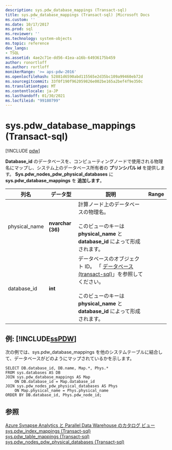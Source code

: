 ```yaml
---
description: sys.pdw_database_mappings (Transact-sql)
title: sys.pdw_database_mappings (Transact-sql) |Microsoft Docs
ms.custom: ''
ms.date: 10/17/2017
ms.prod: sql
ms.reviewer: ''
ms.technology: system-objects
ms.topic: reference
dev_langs:
- TSQL
ms.assetid: 4ae2c71e-dd56-41ea-a16b-64936175b459
author: ronortloff
ms.author: rortloff
monikerRange: '>= aps-pdw-2016'
ms.openlocfilehash: 52881d6590abd115565e2d35bc109a99460eb72d
ms.sourcegitcommit: 33f0f190f962059826e002be165a2bef4f9e350c
ms.translationtype: MT
ms.contentlocale: ja-JP
ms.lasthandoff: 01/30/2021
ms.locfileid: "99180799"
---
```

# <a name="syspdw_database_mappings-transact-sql"></a>sys.pdw_database_mappings (Transact-sql)
[!INCLUDE [pdw](../../includes/applies-to-version/pdw.md)]

  **Database_id** のデータベースを、コンピューティングノードで使用される物理名にマップし、システム上のデータベース所有者の **プリンシパル id** を提供します。 **Sys.pdw_nodes_pdw_physical_databases** に **sys.pdw_database_mappings** を **追加します**。  
  
|列名|データ型|説明|Range|  
|-----------------|---------------|-----------------|-----------|  
|physical_name|**nvarchar (36)**|計算ノード上のデータベースの物理名。<br /><br /> このビューのキーは **physical_name** と **database_id** によって形成されます。||  
|database_id|**int**|データベースのオブジェクト ID。 「 [データベース &#40;transact-sql&#41;](../../relational-databases/system-catalog-views/sys-databases-transact-sql.md)」を参照してください。<br /><br /> このビューのキーは **physical_name** と **database_id** によって形成されます。||  
  
## <a name="examples-sspdw"></a>例: [!INCLUDE[ssPDW](../../includes/sspdw-md.md)]  
 次の例では、sys.pdw_database_mappings を他のシステムテーブルに結合して、データベースがどのようにマップされているかを示します。  
  
```  
SELECT DB.database_id, DB.name, Map.*, Phys.*   
FROM sys.databases AS DB  
JOIN sys.pdw_database_mappings AS Map  
    ON DB.database_id = Map.database_id  
JOIN sys.pdw_nodes_pdw_physical_databases AS Phys  
    ON Map.physical_name = Phys.physical_name  
ORDER BY DB.database_id, Phys.pdw_node_id;  
```  
  
## <a name="see-also"></a>参照  
 [Azure Synapse Analytics と Parallel Data Warehouse のカタログ ビュー](../../relational-databases/system-catalog-views/sql-data-warehouse-and-parallel-data-warehouse-catalog-views.md)   
 [sys.pdw_index_mappings &#40;Transact-sql&#41;](../../relational-databases/system-catalog-views/sys-pdw-index-mappings-transact-sql.md)   
 [sys.pdw_table_mappings &#40;Transact-sql&#41;](../../relational-databases/system-catalog-views/sys-pdw-table-mappings-transact-sql.md)   
 [sys.pdw_nodes_pdw_physical_databases &#40;Transact-sql&#41;](../../relational-databases/system-catalog-views/sys-pdw-nodes-pdw-physical-databases-transact-sql.md)  
  
  

